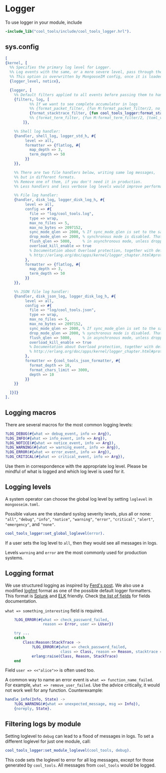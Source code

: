 # Logger

To use logger in your module, include

```erlang
-include_lib("cool_tools/include/cool_tools_logger.hrl").
```
## sys.config

```erlang
[
{kernel, [
  %% Specifies the primary log level for Logger.
  %% Log events with the same, or a more severe level, pass through the primary log level check.
  %% This option is overwritten by MongooseIM config, once it is loaded.
  {logger_level, notice},

  {logger, [
    %% Default filters applied to all events before passing them to handlers:
    {filters, log, [
           %% If we want to see complete accumulator in logs
           %% {format_packet_filter, {fun M:format_packet_filter/2, no_state}},
           {format_stacktrace_filter, {fun cool_tools_logger:format_stacktrace_filter/2, no_state}}
           %% {format_term_filter, {fun M:format_term_filter/2, [toml_value]}}
        ]},

    %% Shell log handler:
    {handler, shell_log, logger_std_h, #{
         level => all,
         formatter => {flatlog, #{
           map_depth => 3,
           term_depth => 50
         }}
    }},

    %% There are two file handlers below, writing same log messages,
    %% but in different formats.
    %% Remove one of them, if you don't need it in production.
    %% Less handlers and less verbose log levels would improve performance.

    %% File log handler:
    {handler, disk_log, logger_disk_log_h, #{
         level => all,
         config => #{
           file => "log/cool_tools.log",
           type => wrap,
           max_no_files => 5,
           max_no_bytes => 2097152,
           sync_mode_qlen => 2000, % If sync_mode_qlen is set to the same value as drop_mode_qlen,
           drop_mode_qlen => 2000, % synchronous mode is disabled. That is, the handler always runs
           flush_qlen => 5000,     % in asynchronous mode, unless dropping or flushing is invoked.
           overload_kill_enable => true
           % Documentation about Overload protection, together with default values, can be found here:
           % http://erlang.org/doc/apps/kernel/logger_chapter.html#protecting-the-handler-from-overload
         },
         formatter => {flatlog, #{
           map_depth => 3,
           term_depth => 50
         }}
    }},

    %% JSON file log handler:
    {handler, disk_json_log, logger_disk_log_h, #{
         level => all,
         config => #{
           file => "log/cool_tools.json",
           type => wrap,
           max_no_files => 5,
           max_no_bytes => 2097152,
           sync_mode_qlen => 2000, % If sync_mode_qlen is set to the same value as drop_mode_qlen,
           drop_mode_qlen => 2000, % synchronous mode is disabled. That is, the handler always runs
           flush_qlen => 5000,     % in asynchronous mode, unless dropping or flushing is invoked.
           overload_kill_enable => true
           % Documentation about Overload protection, together with default values, can be found here:
           % http://erlang.org/doc/apps/kernel/logger_chapter.html#protecting-the-handler-from-overload
         },
         formatter => {cool_tools_json_formatter, #{
           format_depth => 10,
           format_chars_limit => 3000,
           depth => 10
         }}
    }}

  ]}]}
].
```
## Logging macros

There are several macros for the most common logging levels:

```erlang
?LOG_DEBUG(#{what => debug_event, info => Arg}),
?LOG_INFO(#{what => info_event, info => Arg}),
?LOG_NOTICE(#{what => notice_event, info => Arg}),
?LOG_WARNING(#{what => warning_event, info => Arg}),
?LOG_ERROR(#{what => error_event, info => Arg}),
?LOG_CRITICAL(#{what => critical_event, info => Arg}),
```

Use them in correspondence with the appropriate log level.
Please be mindful of what is logged and which log level is used for it.

## Logging levels

A system operator can choose the global log level by setting `loglevel` in `mongooseim.toml`.

Possible values are the standard syslog severity levels, plus all or none:
`"all"`, `"debug"`, `"info"`, `"notice"`, `"warning"`, `"error"`, `"critical"`, `"alert"`, `"emergency"`, and `"none"`.

```erlang
cool_tools_logger:set_global_loglevel(error).
```

If a user sets the log level to `all`, then they would see all messages in logs.

Levels `warning` and `error` are the most commonly used for production systems.

## Logging format

We use structured logging as inspired by [Ferd's post](https://ferd.ca/erlang-otp-21-s-new-logger.html).
We also use a modified [logfmt](https://brandur.org/logfmt) format as one of
the possible default logger formatters.
This format is [Splunk](https://www.splunk.com/en_us/devops.html) and [ELK](https://www.elastic.co/elk-stack) friendly.
Check [the list of fields](../operation-and-maintenance/Logging-fields.md) for fields documentation.

`what => something_interesting` field is required.

```erlang
    ?LOG_ERROR(#{what => check_password_failed,
                 reason => Error, user => LUser})

    try ...
    catch
        Class:Reason:StackTrace ->
            ?LOG_ERROR(#{what => check_password_failed,
                         class => Class, reason => Reason, stacktrace => StackTrace}),
            erlang:raise(Class, Reason, StackTrace)
    end
```

Field `user => <<"alice">>` is often used too.

A common way to name an error event is `what => function_name_failed`.
For example, `what => remove_user_failed`. Use the advice critically, it would
not work well for any function. Counterexample:

```erlang
handle_info(Info, State) ->
    ?LOG_WARNING(#{what => unexpected_message, msg => Info}),
    {noreply, State}.
```


## Filtering logs by module

Setting loglevel to `debug` can lead to a flood of messages in logs.
To set a different loglevel for just one module, call:

```erlang
cool_tools_logger:set_module_loglevel(cool_tools, debug).
```

This code sets the loglevel to error for all log messages, except for those generated by `cool_tools`.
All messages from `cool_tools` would be logged.

